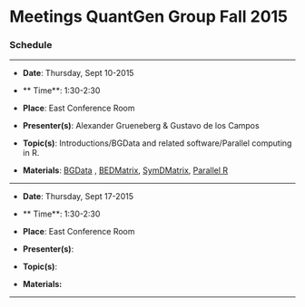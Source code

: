 # Meetings QuantGen Group Fall 2015


### Schedule

---------------------------------
 * **Date**:  Thursday, Sept 10-2015
 * ** Time**: 1:30-2:30
 * **Place**: East Conference Room

 * **Presenter(s)**: Alexander Grueneberg  & Gustavo de los Campos
 
 * **Topic(s)**:     Introductions/BGData and related software/Parallel computing in R.    
 
 * **Materials**:    [BGData](https://github.com/QuantGen/BGData) , [BEDMatrix](https://github.com/QuantGen/BEDMatrix), [SymDMatrix](https://github.com/gdlc/symDMatrix), [Parallel R](https://stat.ethz.ch/R-manual/R-devel/library/parallel/doc/parallel.pdf)
------------------------------------

  * **Date**:  Thursday, Sept 17-2015
  * ** Time**: 1:30-2:30
  * **Place**: East Conference Room

  * **Presenter(s)**: 
  * **Topic(s)**:      
  * **Materials:**    
  --------------------------------------------



